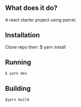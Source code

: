 ## What does it do?

A react starter project using parcel.

## Installation

Clone repo then:
    $ yarn install

## Running
    $ yarn dev

## Building 
    $yarn build